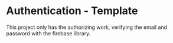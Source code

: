 # Authentication - Template

This project only has the authorizing work, verifying the email and password with the firebase library.
